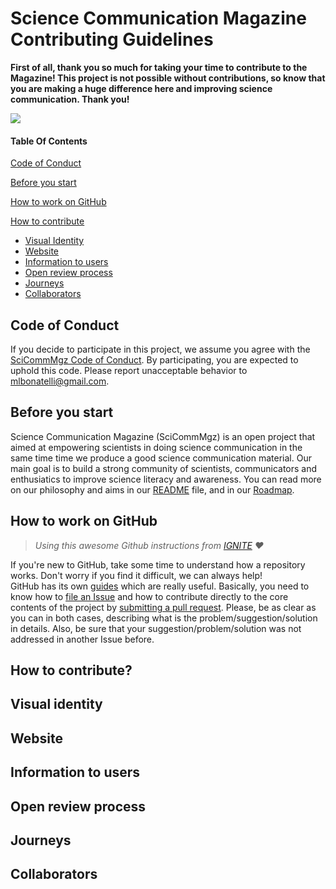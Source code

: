 # Science Communication Magazine Contributing Guidelines  

**First of all, thank you so much for taking your time to contribute to the Magazine! This project is not possible without contributions, so know that you are making a huge difference here and improving science communication. Thank you!**  

![](https://media.giphy.com/media/9xrrQ9UX8ImQWlHGwv/giphy.gif)  

#### Table Of Contents

[Code of Conduct](#code-of-conduct)  

[Before you start](#before-you-start)  

[How to work on GitHub](#how-to-work-on-github)  

[How to contribute](#how-to-contribute)
* [Visual Identity](#visual-identity)  
* [Website](#website)  
* [Information to users](#information-to-users)
* [Open review process](#open-review-process)   
* [Journeys](#journeys)   
* [Collaborators](#collaborators)  


## Code of Conduct

If you decide to participate in this project, we assume you agree with the [SciCommMgz Code of Conduct](CODE_OF_CONDUCT.md). By participating, you are expected to uphold this code. Please report unacceptable behavior to [mlbonatelli@gmail.com](mailto:mlbonatelli@gmail.com).  

## Before you start  

Science Communication Magazine (SciCommMgz) is an open project that aimed at empowering scientists in doing science communication in the same time time we produce a good science communication material. Our main goal is to build a strong community of scientists, communicators and enthusiatics to improve science literacy and awareness.
You can read more on our philosophy and aims in our [README](README.md) file, and in our [Roadmap](Roadmap.md).  

## How to work on GitHub  

>*Using this awesome Github instructions from [IGNITE](https://github.com/graciellehigino/IGNITE) :heart:*

If you're new to GitHub, take some time to understand how a repository works. Don't worry if you find it difficult, we can always help!  
GitHub has its own [guides](https://guides.github.com/) which are really useful. Basically, you need to know how to [file an Issue](https://guides.github.com/features/issues/) and how to contribute directly to the core contents of the project by [submitting a pull request](https://guides.github.com/activities/forking/#making-a-pull-request). Please, be as clear as you can in both cases, describing what is the problem/suggestion/solution in details. Also, be sure that your suggestion/problem/solution was not addressed in another Issue before.

## How to contribute?

## Visual identity

## Website

## Information to users

## Open review process

## Journeys

## Collaborators


